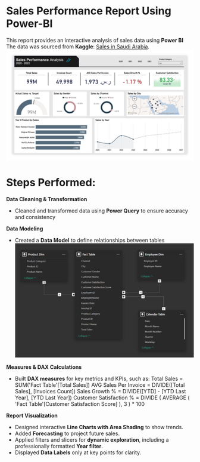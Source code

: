 # Sales Performance Report Using Power-BI
This report provides an interactive analysis of sales data using **Power BI**  
The data was sourced from **Kaggle**: [Sales in Saudi Arabia](https://www.kaggle.com/datasets/shilton123456/sales-in-saudi-arabia).  
<img src="Sales-Report.png" width="600">


# Steps Performed:
**Data Cleaning & Transformation**
- Cleaned and transformed data using **Power Query** to ensure accuracy and consistency

**Data Modeling**
- Created a **Data Model** to define relationships between tables
  <img src="Modeling.png" width="600">

**Measures & DAX Calculations**
- Built **DAX measures** for key metrics and KPIs, such as:
     Total Sales = SUM('Fact Table'[Total Sales])
     AVG Sales Per Invoice = DIVIDE([Total Sales], [Invoices Count])
     Sales Growth % = DIVIDE([YTD] - [YTD Last Year], [YTD Last Year])
     Customer Satisfaction % = DIVIDE ( AVERAGE ( 'Fact Table'[Customer Satisfaction Score] ), 3 ) * 100

**Report Visualization**
   - Designed interactive **Line Charts with Area Shading** to show trends.
   - Added **Forecasting** to project future sales.
   - Applied filters and slicers for **dynamic exploration**, including a professionally formatted **Year filter**.
   - Displayed **Data Labels** only at key points for clarity.
